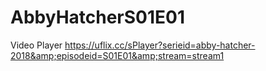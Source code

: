 # AbbyHatcherS01E01
Video Player https://uflix.cc/sPlayer?serieid=abby-hatcher-2018&amp;episodeid=S01E01&amp;stream=stream1
